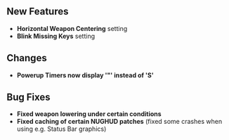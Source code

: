 ## New Features

- **Horizontal Weapon Centering** setting
- **Blink Missing Keys** setting

## Changes

- **Powerup Timers now display '"' instead of 'S'**

## Bug Fixes

- **Fixed weapon lowering under certain conditions**
- **Fixed caching of certain NUGHUD patches** (fixed some crashes when using e.g. Status Bar graphics)
